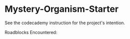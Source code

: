 # Mystery-Organism-Starter
See the codecademy instruction for the project's intention.

Roadblocks Encountered:

